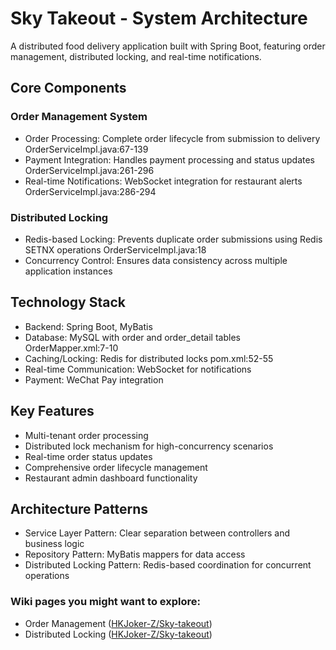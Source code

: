 # Sky Takeout - System Architecture
A distributed food delivery application built with Spring Boot, featuring order management, distributed locking, and real-time notifications.

## Core Components
### Order Management System
- Order Processing: Complete order lifecycle from submission to delivery OrderServiceImpl.java:67-139
- Payment Integration: Handles payment processing and status updates OrderServiceImpl.java:261-296
- Real-time Notifications: WebSocket integration for restaurant alerts OrderServiceImpl.java:286-294
### Distributed Locking
- Redis-based Locking: Prevents duplicate order submissions using Redis SETNX operations OrderServiceImpl.java:18
- Concurrency Control: Ensures data consistency across multiple application instances
## Technology Stack
- Backend: Spring Boot, MyBatis
- Database: MySQL with order and order_detail tables OrderMapper.xml:7-10
- Caching/Locking: Redis for distributed locks pom.xml:52-55
- Real-time Communication: WebSocket for notifications
- Payment: WeChat Pay integration
## Key Features
- Multi-tenant order processing
- Distributed lock mechanism for high-concurrency scenarios
- Real-time order status updates
- Comprehensive order lifecycle management
- Restaurant admin dashboard functionality
## Architecture Patterns
- Service Layer Pattern: Clear separation between controllers and business logic
- Repository Pattern: MyBatis mappers for data access
- Distributed Locking Pattern: Redis-based coordination for concurrent operations

### Wiki pages you might want to explore:
- Order Management ([HKJoker-Z/Sky-takeout](https://deepwiki.com/HKJoker-Z/Sky-takeout/2-order-management))
- Distributed Locking ([HKJoker-Z/Sky-takeout](https://deepwiki.com/HKJoker-Z/Sky-takeout/7.2-distributed-locking))
